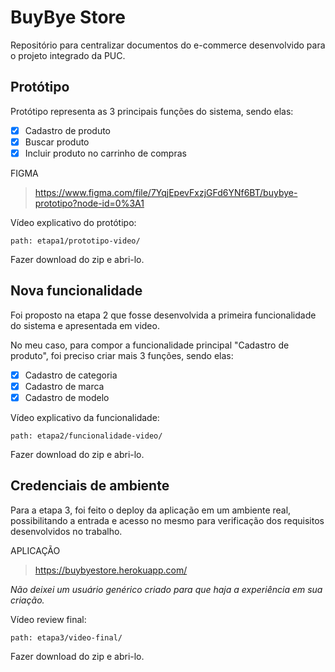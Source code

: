 # BuyBye Store
Repositório para centralizar documentos do e-commerce desenvolvido para o projeto integrado da PUC.

## Protótipo
Protótipo representa as 3 principais funções do sistema, sendo elas:

- [X] Cadastro de produto
- [X] Buscar produto
- [X] Incluir produto no carrinho de compras

FIGMA
> https://www.figma.com/file/7YqjEpevFxzjGFd6YNf6BT/buybye-prototipo?node-id=0%3A1

Vídeo explicativo do protótipo:
```
path: etapa1/prototipo-video/
```
Fazer download do zip e abri-lo.


## Nova funcionalidade

Foi proposto na etapa 2 que fosse desenvolvida a primeira funcionalidade do sistema e apresentada em video.

No meu caso, para compor a funcionalidade principal "Cadastro de produto", foi preciso criar mais 3 funções, sendo elas:

- [X] Cadastro de categoria
- [X] Cadastro de marca
- [X] Cadastro de modelo

Vídeo explicativo da funcionalidade:
```
path: etapa2/funcionalidade-video/
```
Fazer download do zip e abri-lo.


## Credenciais de ambiente

Para a etapa 3, foi feito o deploy da aplicação em um ambiente real, possibilitando a entrada e acesso no mesmo para
verificação dos requisitos desenvolvidos no trabalho.


APLICAÇÃO
> https://buybyestore.herokuapp.com/

*Não deixei um usuário genérico criado para que haja a experiência em sua criação.*


Vídeo review final:
```
path: etapa3/video-final/
```
Fazer download do zip e abri-lo.
